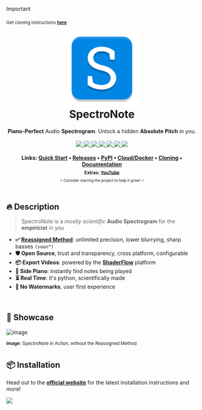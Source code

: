 > [!IMPORTANT]
> <sub>Get cloning instructions [**here**](https://brokensrc.dev/get/source)</sub>

<!-- PyPI Start -->
<div align="center">
  <a href="https://brokensrc.dev/spectronote"><img src="https://raw.githubusercontent.com/BrokenSource/SpectroNote/main/SpectroNote/Resources/Images/SpectroNote.png" width="200"></a>
  <h1 style="margin-top: 0">SpectroNote</h1>
  <b>Piano-Perfect</b> Audio <b>Spectrogram</b>. Unlock a hidden <b>Absolute Pitch</b> in you.
  <br>
  <br>
  <a href="https://pypi.org/project/spectronote/">
    <img src="https://img.shields.io/pypi/v/spectronote?label=PyPI&color=blue">
  </a>
  <a href="https://pypi.org/project/spectronote/">
    <img src="https://img.shields.io/pypi/dw/spectronote?label=Installs&color=blue">
  </a>
  <a href="https://github.com/BrokenSource/BrokenSource">
    <img src="https://img.shields.io/github/v/tag/BrokenSource/BrokenSource?label=GitHub&color=orange">
  </a>
  <a href="https://github.com/BrokenSource/SpectroNote/stargazers">
    <img src="https://img.shields.io/github/stars/BrokenSource/SpectroNote?label=Stars&style=flat&color=orange">
  </a>
  <a href="https://github.com/BrokenSource/SpectroNote/releases/">
    <img src="https://img.shields.io/github/v/release/BrokenSource/SpectroNote?label=Release&color=light-green">
  </a>
  <a href="https://github.com/BrokenSource/SpectroNote/releases/">
    <img src="https://img.shields.io/github/downloads/BrokenSource/SpectroNote/total?label=Downloads&color=light-green">
  </a>
  <a href="https://discord.gg/KjqvcYwRHm">
    <img src="https://img.shields.io/discord/1184696441298485370?label=Discord&style=flat&color=purple">
  </a>
    <br>
  <br>
  <b>
    Links:
    <a href="https://brokensrc.dev/spectronote/">Quick Start</a> •
    <a href="https://brokensrc.dev/get/releases/">Releases</a> •
    <a href="https://brokensrc.dev/get/pypi/">PyPI</a> •
    <a href="https://brokensrc.dev/get/docker/">Cloud/Docker</a> •
    <a href="https://brokensrc.dev/get/source/">Cloning</a> •
    <a href="https://brokensrc.dev/spectronote/">Documentation</a>
    <br>
    <sub>
      Extras:
      <a target="_blank" href="https://www.youtube.com/@Tremeschin">YouTube</a>
    </sub>
  </b>
  <br>
  <sub><small>⭐️ Consider starring the project to help it grow! ⭐️</small></sub>
</div>

<br>

## 🔥 Description

> SpectroNote is a _mostly scientific_ **Audio Spectrogram** for the **empiricist** in you

- **✅ [**Reassigned Method**](https://en.wikipedia.org/wiki/Reassignment_method)**: unlimited precision, lower blurrying, sharp basses `(soon™)`
- **🛡️ Open Source**, trust and transparency, cross platform, configurable
- **📦 Export Videos**: powered by the [**ShaderFlow**](https://github.com/BrokenSource/ShaderFlow) platform
- **🎹 Side Piano**: instantly find notes being played
- **⏳ Real Time**: it's python, scientifically made
- **🎨 No Watermarks**, user first experience

<br>

## 📸 Showcase

![image](https://github.com/BrokenSource/SpectroNote/assets/29046864/23d2ab9f-0c02-45bd-89f0-d8e57b7d112b)

<sup><b>Image:</b> SpectroNote in Action, without the Reassigned Method</sup>

## 📦 Installation

Head out to the [**official website**](https://brokensrc.dev/get) for the latest installation instructions and more!

<a href="https://brokensrc.dev/get">
  <img src="https://github.com/user-attachments/assets/8470c0d2-46de-4068-b9ce-a1261a6c0e69">
</a>
